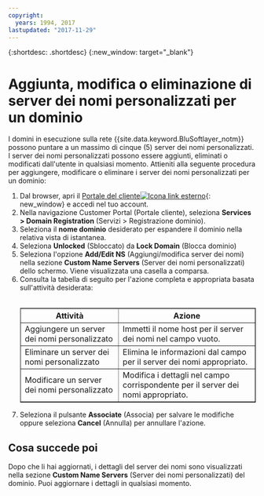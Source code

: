 ```yaml
---
copyright:
  years: 1994, 2017
lastupdated: "2017-11-29"
---
```


{:shortdesc: .shortdesc}
{:new_window: target="_blank"}

# Aggiunta, modifica o eliminazione di server dei nomi personalizzati per un dominio

I domini in esecuzione sulla rete {{site.data.keyword.BluSoftlayer_notm}} possono puntare a un massimo di cinque (5) server dei nomi personalizzati. I server dei nomi personalizzati possono essere aggiunti, eliminati o modificati dall'utente in qualsiasi momento. Attieniti alla seguente procedura per aggiungere, modificare o eliminare i server dei nomi personalizzati per un dominio:

1. Dal browser, apri il [Portale del cliente![Icona link esterno](../../icons/launch-glyph.svg "Icona link esterno")](https://control.softlayer.com/){: new_window} e accedi nel tuo account.
2. Nella navigazione Customer Portal (Portale cliente), seleziona **Services > Domain Registration** (Servizi > Registrazione dominio).
3. Seleziona il **nome dominio** desiderato per espandere il dominio nella relativa vista di istantanea.
4. Seleziona **Unlocked** (Sbloccato) da **Lock Domain** (Blocca dominio)
5. Seleziona l'opzione **Add/Edit NS** (Aggiungi/modifica server dei nomi) nella sezione **Custom Name Servers** (Server dei nomi personalizzati) dello schermo. Viene visualizzata una casella a comparsa.
6. Consulta la tabella di seguito per l'azione completa e appropriata basata sull'attività desiderata:<br/><br/><table border="1"><tbody><tr><th>Attività</th><th>Azione</th></tr><tr><td>Aggiungere un server dei nomi personalizzato</td><td>Immetti il nome host per il server dei nomi nel campo vuoto.</td></tr><tr><td>Eliminare un server dei nomi personalizzato</td><td>Elimina le informazioni dal campo per il server dei nomi appropriato.</td></tr><tr><td>Modificare un server dei nomi personalizzato</td><td>Modifica i dettagli nel campo corrispondente per il server dei nomi appropriato.</td></tr></tbody></table>
7. Seleziona il pulsante **Associate** (Associa) per salvare le modifiche oppure seleziona **Cancel** (Annulla) per annullare l'azione.

## Cosa succede poi

Dopo che li hai aggiornati, i dettagli del server dei nomi sono visualizzati nella sezione **Custom Name Servers** (Server dei nomi personalizzati) del dominio. Puoi aggiornare i dettagli in qualsiasi momento.
